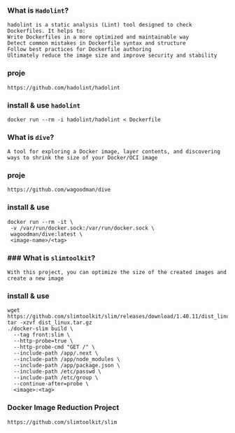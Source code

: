 ###  What is `Hadolint`?
```
hadolint is a static analysis (Lint) tool designed to check Dockerfiles. It helps to:
Write Dockerfiles in a more optimized and maintainable way
Detect common mistakes in Dockerfile syntax and structure
Follow best practices for Dockerfile authoring
Ultimately reduce the image size and improve security and stability
```
### proje
```
https://github.com/hadolint/hadolint
```
### install & use `hadolint`
```
docker run --rm -i hadolint/hadolint < Dockerfile
```

### What is `dive`?
```
A tool for exploring a Docker image, layer contents, and discovering ways to shrink the size of your Docker/OCI image
```
### proje
```
https://github.com/wagoodman/dive
```
### install & use
```
docker run --rm -it \
 -v /var/run/docker.sock:/var/run/docker.sock \
 wagoodman/dive:latest \
 <image-name>/<tag>
```
### ### What is `slimtoolkit`?
```
With this project, you can optimize the size of the created images and create a new image
```
### install & use
```
wget https://github.com/slimtoolkit/slim/releases/download/1.40.11/dist_linux.tar.gz
tar -xzvf dist_linux.tar.gz
./docker-slim build \
  --tag front:slim \
  --http-probe=true \
  --http-probe-cmd "GET /" \
  --include-path /app/.next \
  --include-path /app/node_modules \
  --include-path /app/package.json \
  --include-path /etc/passwd \
  --include-path /etc/group \
  --continue-after=probe \
  <image>:<tag>

```
### Docker Image Reduction Project
```
https://github.com/slimtoolkit/slim
```

